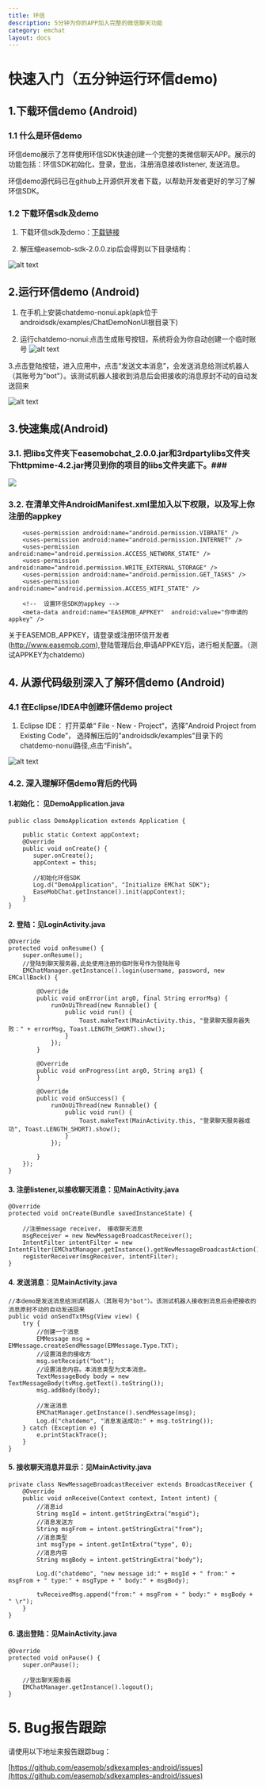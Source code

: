 ```yaml
---
title: 环信
description: 5分钟为你的APP加入完整的微信聊天功能
category: emchat
layout: docs
---
```


# 快速入门（五分钟运行环信demo) 


## 1.下载环信demo (Android) 

###  1.1 什么是环信demo

环信demo展示了怎样使用环信SDK快速创建一个完整的类微信聊天APP。展示的功能包括：环信SDK初始化，登录，登出，注册消息接收listener, 发送消息。

环信demo源代码已在github上开源供开发者下载，以帮助开发者更好的学习了解环信SDK。

### 1.2 下载环信sdk及demo 

    

1. 下载环信sdk及demo：[下载链接](http://www.easemob.com/downloads.php)

2. 解压缩easemob-sdk-2.0.0.zip后会得到以下目录结构：
 
 ![alt text](example_layout.png "Title")


## 2.运行环信demo (Android) 

1. 在手机上安装chatdemo-nonui.apk(apk位于androidsdk/examples/ChatDemoNonUI根目录下)

2. 运行chatdemo-nonui:点击生成账号按钮，系统将会为你自动创建一个临时账号
   ![alt text](login.png "demo")
 
3.点击登陆按钮，进入应用中，点击“发送文本消息”，会发送消息给测试机器人（其账号为"bot"）。该测试机器人接收到消息后会把接收的消息原封不动的自动发送回来

 ![alt text](demo.png "demo")


## 3.快速集成(Android) ##

### 3.1. 把libs文件夹下easemobchat_2.0.0.jar和3rdpartylibs文件夹下httpmime-4.2.jar拷贝到你的项目的libs文件夹底下。###

 ![](http://i.imgur.com/NrMwsez.jpg)

### 3.2. 在清单文件AndroidManifest.xml里加入以下权限，以及写上你注册的appkey

		<uses-permission android:name="android.permission.VIBRATE" />
	    <uses-permission android:name="android.permission.INTERNET" />
	    <uses-permission android:name="android.permission.ACCESS_NETWORK_STATE" />
	    <uses-permission android:name="android.permission.WRITE_EXTERNAL_STORAGE" />
	    <uses-permission android:name="android.permission.GET_TASKS" />
	    <uses-permission android:name="android.permission.ACCESS_WIFI_STATE" />
		
		<!--  设置环信SDK的appkey -->
	    <meta-data android:name="EASEMOB_APPKEY"  android:value="你申请的appkey" />

关于EASEMOB_APPKEY，请登录或注册环信开发者(http://www.easemob.com),登陆管理后台,申请APPKEY后，进行相关配置。（测试APPKEY为chatdemo）

## 4. 从源代码级别深入了解环信demo (Android)

 
### 4.1 在Eclipse/IDEA中创建环信demo project 


1. Eclipse IDE： 打开菜单“ File - New - Project“，选择”Android Project from Existing Code”， 选择解压后的"androidsdk/examples"目录下的chatdemo-nonui路径,点击“Finish”。

![alt text](guide1.png "demo")


### 4.2. 深入理解环信demo背后的代码 ###

#### 1.初始化： 见DemoApplication.java

    public class DemoApplication extends Application {
    
        public static Context appContext;
        @Override
        public void onCreate() { 
           super.onCreate();
           appContext = this;
     
           //初始化环信SDK
           Log.d("DemoApplication", "Initialize EMChat SDK");
           EaseMobChat.getInstance().init(appContext);
        }
    }


#### 2. 登陆：见LoginActivity.java ####

    @Override
    protected void onResume() {
        super.onResume();
        //登陆到聊天服务器,此处使用注册的临时账号作为登陆账号
        EMChatManager.getInstance().login(username, password, new EMCallBack() {

            @Override
            public void onError(int arg0, final String errorMsg) {
                runOnUiThread(new Runnable() {
                    public void run() {
                        Toast.makeText(MainActivity.this, "登录聊天服务器失败：" + errorMsg, Toast.LENGTH_SHORT).show();
                    }
                });
            }

            @Override
            public void onProgress(int arg0, String arg1) {
            }

            @Override
            public void onSuccess() {
                runOnUiThread(new Runnable() {
                    public void run() {
                        Toast.makeText(MainActivity.this, "登录聊天服务器成功", Toast.LENGTH_SHORT).show();
                    }
                });
                
            }
        });
    }

#### 3. 注册listener,以接收聊天消息：见MainActivity.java ####

    @Override
    protected void onCreate(Bundle savedInstanceState) {

        //注册message receiver， 接收聊天消息
        msgReceiver = new NewMessageBroadcastReceiver();
        IntentFilter intentFilter = new IntentFilter(EMChatManager.getInstance().getNewMessageBroadcastAction());
        registerReceiver(msgReceiver, intentFilter);
    }


#### 4. 发送消息：见MainActivity.java ####

    //本demo是发送消息给测试机器人（其账号为"bot"）。该测试机器人接收到消息后会把接收的消息原封不动的自动发送回来
    public void onSendTxtMsg(View view) {
        try {
            //创建一个消息
            EMMessage msg = EMMessage.createSendMessage(EMMessage.Type.TXT);
            //设置消息的接收方
            msg.setReceipt("bot");
            //设置消息内容。本消息类型为文本消息。
            TextMessageBody body = new TextMessageBody(tvMsg.getText().toString());
            msg.addBody(body);
        
            //发送消息
            EMChatManager.getInstance().sendMessage(msg);
            Log.d("chatdemo", "消息发送成功:" + msg.toString());
        } catch (Exception e) {
            e.printStackTrace();
        }
    }

#### 5. 接收聊天消息并显示：见MainActivity.java ####

    private class NewMessageBroadcastReceiver extends BroadcastReceiver {
        @Override
        public void onReceive(Context context, Intent intent) {
            //消息id
            String msgId = intent.getStringExtra("msgid");
            //消息发送方
            String msgFrom = intent.getStringExtra("from");
            //消息类型
            int msgType = intent.getIntExtra("type", 0);
            //消息内容
            String msgBody = intent.getStringExtra("body");
            
            Log.d("chatdemo", "new message id:" + msgId + " from:" + msgFrom + " type:" + msgType + " body:" + msgBody);
            
            tvReceivedMsg.append("from:" + msgFrom + " body:" + msgBody + " \r");
        }
    }

#### 6. 退出登陆：见MainActivity.java ####

    @Override
    protected void onPause() {
        super.onPause();
        
        //登出聊天服务器
        EMChatManager.getInstance().logout();
    }

<!-- # 4. 环信demo源代码 

 
环信提供了一系列demo以帮助开发者更好的学习了解环信SDK。所有demo均已在github上开源供开发者下载使用。你可以clone这些项目来学习了解环信SDK，也可以在这些demo基础上快速创建你自己的真正项目。环信SDK（Android版）在github的下载地址是：

[https://github.com/easemob/sdkexamples-android](https://github.com/easemob/sdkexamples-android)-->


# 5. Bug报告跟踪 #

请使用以下地址来报告跟踪bug：

[https://github.com/easemob/sdkexamples-android/issues](https://github.com/easemob/sdkexamples-android/issues)


